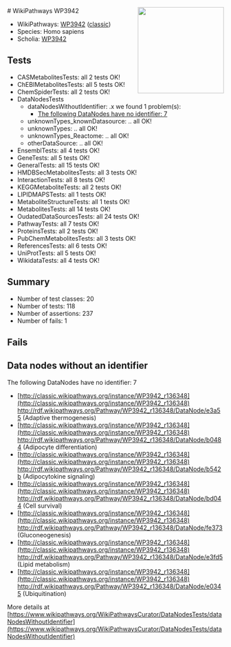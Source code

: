 <img style="float: right; width: 200px" src="https://upload.wikimedia.org/wikipedia/commons/thumb/8/83/Wplogo_with_text_500.png/640px-Wplogo_with_text_500.png" />
# WikiPathways WP3942

* WikiPathways: [WP3942](https://wikipathways.org/pathways/WP3942) ([classic](https://classic.wikipathways.org/instance/WP3942))
* Species: Homo sapiens
* Scholia: [WP3942](https://scholia.toolforge.org/wikipathways/WP3942)
## Tests
* CASMetabolitesTests: all 2 tests OK!
* ChEBIMetabolitesTests: all 5 tests OK!
* ChemSpiderTests: all 2 tests OK!
* DataNodesTests
    * dataNodesWithoutIdentifier: .x we found 1 problem(s):
        * [The following DataNodes have no identifier: 7](#d2d32fa6)
    * unknownTypes_knownDatasource: .. all OK!
    * unknownTypes: .. all OK!
    * unknownTypes_Reactome: .. all OK!
    * otherDataSource: .. all OK!
* EnsemblTests: all 4 tests OK!
* GeneTests: all 5 tests OK!
* GeneralTests: all 15 tests OK!
* HMDBSecMetabolitesTests: all 3 tests OK!
* InteractionTests: all 8 tests OK!
* KEGGMetaboliteTests: all 2 tests OK!
* LIPIDMAPSTests: all 1 tests OK!
* MetaboliteStructureTests: all 1 tests OK!
* MetabolitesTests: all 14 tests OK!
* OudatedDataSourcesTests: all 24 tests OK!
* PathwayTests: all 7 tests OK!
* ProteinsTests: all 2 tests OK!
* PubChemMetabolitesTests: all 3 tests OK!
* ReferencesTests: all 6 tests OK!
* UniProtTests: all 5 tests OK!
* WikidataTests: all 4 tests OK!


## Summary

* Number of test classes: 20
* Number of tests: 118
* Number of assertions: 237
* Number of fails: 1

## Fails

<a name="d2d32fa6" />

## Data nodes without an identifier

The following DataNodes have no identifier: 7

* [http://classic.wikipathways.org/instance/WP3942_r136348](http://classic.wikipathways.org/instance/WP3942_r136348) http://rdf.wikipathways.org/Pathway/WP3942_r136348/DataNode/e3a55 (Adaptive thermogenesis)
* [http://classic.wikipathways.org/instance/WP3942_r136348](http://classic.wikipathways.org/instance/WP3942_r136348) http://rdf.wikipathways.org/Pathway/WP3942_r136348/DataNode/b0484 (Adipocyte differentiation)
* [http://classic.wikipathways.org/instance/WP3942_r136348](http://classic.wikipathways.org/instance/WP3942_r136348) http://rdf.wikipathways.org/Pathway/WP3942_r136348/DataNode/b542b (Adipocytokine signaling)
* [http://classic.wikipathways.org/instance/WP3942_r136348](http://classic.wikipathways.org/instance/WP3942_r136348) http://rdf.wikipathways.org/Pathway/WP3942_r136348/DataNode/bd044 (Cell survival)
* [http://classic.wikipathways.org/instance/WP3942_r136348](http://classic.wikipathways.org/instance/WP3942_r136348) http://rdf.wikipathways.org/Pathway/WP3942_r136348/DataNode/fe373 (Gluconeogenesis)
* [http://classic.wikipathways.org/instance/WP3942_r136348](http://classic.wikipathways.org/instance/WP3942_r136348) http://rdf.wikipathways.org/Pathway/WP3942_r136348/DataNode/e3fd5 (Lipid metabolism)
* [http://classic.wikipathways.org/instance/WP3942_r136348](http://classic.wikipathways.org/instance/WP3942_r136348) http://rdf.wikipathways.org/Pathway/WP3942_r136348/DataNode/e0345 (Ubiquitination)


More details at [https://www.wikipathways.org/WikiPathwaysCurator/DataNodesTests/dataNodesWithoutIdentifier](https://www.wikipathways.org/WikiPathwaysCurator/DataNodesTests/dataNodesWithoutIdentifier)


